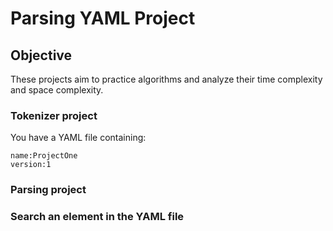 # Parsing YAML Project
## Objective
These projects aim to practice algorithms and analyze their time complexity and space complexity.

### Tokenizer project
You have a YAML file containing:
```
name:ProjectOne
version:1
````


### Parsing project


### Search an element in the YAML file
